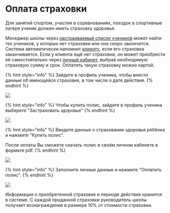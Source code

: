 # Оплата страховки

Для занятий спортом, участия в соревнованиях, поездок в спортивные лагеря ученик должен иметь страховку здоровья.&#x20;

Менеджер школы через [настраиваемый список учеников](../../ucheniki/spisok-uchenikov.md) может найти тех учеников, у которых нет страховки или она скоро закончится. Система автоматически напомнит [клиенту](../), если его страховка заканчивается. Если у клиента ещё нет страховки, он может приобрести её самостоятельно через [личный кабинет](./), выбрав необходимую страховую сумму и срок. Оплатить такую страховку можно картой.&#x20;

{% hint style="info" %}
Зайдите в профиль ученика, чтобы внести данные об имеющейся страховке, в том числе о дате действия.&#x20;
{% endhint %}

![](../../.gitbook/assets/Screenshot\_386.png)

{% hint style="info" %}
Чтобы купить полис, зайдите в профиль ученика выберете "Застраховать здоровье"
{% endhint %}

![](../../.gitbook/assets/Screenshot\_387.png)

{% hint style="info" %}
Введите данные о страховании здоровья ребёнка и нажмите "Купить полис".

После оплаты Вы сможете скачать полис в своём личном кабинете в формате pdf.
{% endhint %}

![](../../.gitbook/assets/Screenshot\_374.png)

{% hint style="info" %}
Заполните личные данные и нажмите "Оплатить полис".
{% endhint %}

![](../../.gitbook/assets/Screenshot\_375.png)

Информация о приобретенной страховке и периоде действия хранится в системе. С каждой проданной страховки руководитель школы получает вознаграждение в размере 10% от стоимости страховки.
